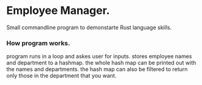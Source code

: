 # Employee Manager.

Small commandline program to demonstarte Rust language skills.

### How program works.
program runs in a loop and askes user for inputs.
stores employee names and department to a hashmap. 
the whole hash map can be printed out with the names and departments.
the hash map can also be filtered to return only those in the department that you want.
